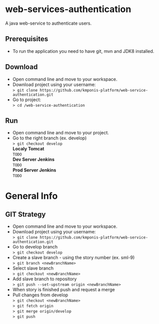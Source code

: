 # web-services-authentication
A java web-service to authenticate users.

## Prerequisites
* To run the application you need to have git, mvn and JDK8 installed.

## Download
* Open command line and move to your workspace.
* Download project using your username: 
<br>`> git clone https://github.com/kmponis-platform/web-service-authentication.git`
* Go to project: 
<br>`> cd /web-service-authentication`

## Run
* Open command line and move to your project.
* Go to the right branch (ex. develop)
<br>`> git checkout develop`
<br>**Localy Tomcat** 
<br>`TODO`
<br>**Dev Server Jenkins** 
<br>`TODO`
<br>**Prod Server Jenkins** 
<br>`TODO`

# General Info

## GIT Strategy
* Open command line and move to your workspace.
* Download project using your username: 
<br>`> git clone https://github.com/kmponis-platform/web-service-authentication.git`
* Go to develop branch
<br>`> git checkout develop`
* Create a slave branch - using the story number (ex. sml-9)
<br>`> git branch <newBranchName>`
* Select slave branch 
<br>`> git checkout <newBranchName>`
* Add slave branch to repository 
<br>`> git push --set-upstream origin <newBranchName>`
* When story is finished push and request a merge
* Pull changes from develop
<br>`> git checkout <newBranchName>`
<br>`> git fetch origin`
<br>`> git merge origin/develop`
<br>`> git push`